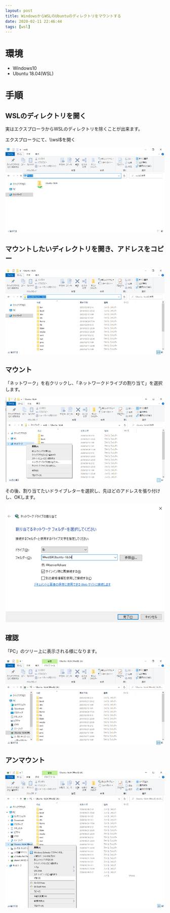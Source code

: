 ```yaml
---
layout: post
title: WindowsからWSLのUbuntuのディレクトリをマウントする
date: 2020-02-11 22:46:44
tags: [wsl]
---
```


# 環境

- Windows10
- Ubuntu 18.04(WSL)

# 手順

## WSLのディレクトリを開く

実はエクスプローラからWSLのディレクトリを除くことが出来ます。

エクスプローラにて、\\\\wsl$を開く

![1](./images/wsl-mount-for-windows1.png)

## マウントしたいディレクトリを開き、アドレスをコピー

![2](./images/wsl-mount-for-windows2.png)

## マウント

「ネットワーク」を右クリックし、「ネットワークドライブの割り当て」を選択します。

![3](./images/wsl-mount-for-windows3.png)

その後、割り当てたいドライブレターを選択し、先ほどのアドレスを張り付けし、OKします。

![4](./images/wsl-mount-for-windows4.png)

## 確認

「PC」のツリー上に表示される様になります。

![5](./images/wsl-mount-for-windows5.png)

## アンマウント

![6](./images/wsl-mount-for-windows6.png)
